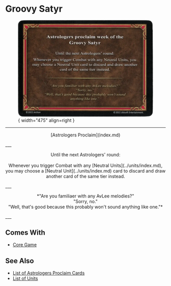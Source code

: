 # Groovy Satyr

<figure markdown="span">

![Groovy Satyr](../assets/astrologers_proclaim-groovy_satyr.webp){ width="475" align=right }

</figure>

___
<p style="text-align: center;" markdown>[Astrologers Proclaim](index.md)</p>
___
<p style="text-align: center;" markdown>Until the next Astrologers' round:<br><br>Whenever you trigger Combat with any [Neutral Units](../units/index.md), you may choose a [Neutral Unit](../units/index.md) card to discard and draw another card of the same tier instead.</p>
___
<p style="text-align: center;" markdown>*"Are you familiaer with any AvLee melodies?"<br>"Sorry, no."<br>"Well, that's good because this probably won't sound anything like one."*</p>
___


## Comes With

- [Core Game](../content.md)


## See Also

- [List of Astrologers Proclaim Cards](index.md)
- [List of Units](../units/index.md)
